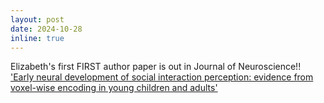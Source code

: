 ```yaml
---
layout: post
date: 2024-10-28 
inline: true
---
```


Elizabeth's first FIRST author paper is out in Journal of Neuroscience!! ['Early neural development of social interaction perception: evidence from voxel-wise encoding in young children and adults'](https://doi.org/10.1523/JNEUROSCI.2284-23.2024)
